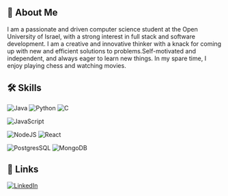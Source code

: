 
## 🚀 About Me
I am a passionate and driven computer science student at the Open University of Israel, with a strong interest in full stack and software development. I am a creative and innovative thinker with a knack for coming up with new and efficient solutions to problems.Self-motivated and independent, and always eager to learn new things. In my spare time, I enjoy playing chess and watching movies.


## 🛠 Skills
![Java](https://img.shields.io/badge/Java-ED8B00?style=for-the-badge&logo=openjdk&logoColor=white)  ![Python](https://img.shields.io/badge/Python-14354C?style=for-the-badge&logo=python&logoColor=white) ![C](https://img.shields.io/badge/C-00599C?style=for-the-badge&logo=c&logoColor=white)

![JavaScript](https://img.shields.io/badge/JavaScript-F7DF1E?style=for-the-badge&logo=javascript&logoColor=black)

![NodeJS](https://img.shields.io/badge/Node.js-43853D?style=for-the-badge&logo=node.js&logoColor=white) ![React](https://img.shields.io/badge/React-20232A?style=for-the-badge&logo=react&logoColor=61DAFB)



![PostgresSQL](	https://img.shields.io/badge/PostgreSQL-316192?style=for-the-badge&logo=postgresql&logoColor=white) ![MongoDB](https://img.shields.io/badge/MongoDB-4EA94B?style=for-the-badge&logo=mongodb&logoColor=white)


###
## 🔗 Links

[![LinkedIn](https://img.shields.io/badge/linkedin-%230077B5.svg?style=for-the-badge&logo=linkedin&logoColor=white)](https://www.linkedin.com/in/eligandin/)
